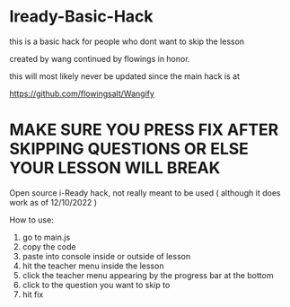 # Iready-Basic-Hack
this is a basic hack for people who dont want to skip the lesson 

created by wang
continued by flowings in honor.

this will most likely never be updated since the main hack is at

https://github.com/flowingsalt/Wangify

# **MAKE SURE YOU PRESS FIX AFTER SKIPPING QUESTIONS OR ELSE YOUR LESSON WILL BREAK** <br>
Open source i-Ready hack, not really meant to be used ( although it does work as of 12/10/2022 )

How to use:

1. go to main.js
2. copy the code
3. paste into console inside or outside of lesson
4. hit the teacher menu inside the lesson
5. click the teacher menu appearing by the progress bar at the bottom
6. click to the question you want to skip to
7. hit fix
